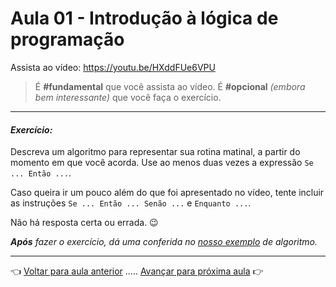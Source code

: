 # Aula 01 - Introdução à lógica de programação

Assista ao vídeo: https://youtu.be/HXddFUe6VPU

> É **#fundamental** que você assista ao vídeo. É **#opcional** _(embora bem interessante)_ que você faça o exercício.

---

#### _Exercício:_

Descreva um algoritmo para representar sua rotina matinal, a partir do momento em que você acorda. Use ao menos duas vezes a expressão `Se ... Então ...`. 

Caso queira ir um pouco além do que foi apresentado no vídeo, tente incluir as instruções `Se ... Então ... Senão ...` e `Enquanto ...`. 

Não há resposta certa ou errada. 😉

_**Após** fazer o exercício, dá uma conferida no [nosso exemplo](resolucao.md) de algoritmo._ 

---

👈 [Voltar para aula anterior](../aula00/aula.md) ..... [Avançar para próxima aula](../aula02/aula.md) 👉